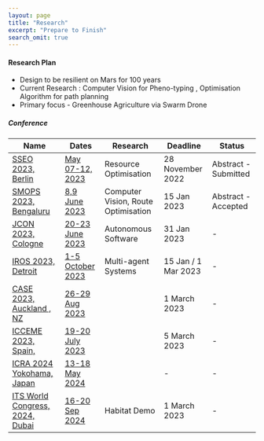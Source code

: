 ```yaml
---
layout: page
title: "Research"
excerpt: "Prepare to Finish"
search_omit: true
---
```



<h4>Research Plan</h4>
<ul>
 <li>Design to be resilient on Mars for 100 years</li>

 <li>Current Research : Computer Vision for Pheno-typing , Optimisation Algorithm for path planning</li>

 <li>Primary focus - Greenhouse Agriculture via Swarm Drone</li>
</ul >


##### Conference

| Name                                                                                                                           | Dates                                                                                                                              | Research                            | Deadline            | Status               |
|--------------------------------------------------------------------------------------------------------------------------------|------------------------------------------------------------------------------------------------------------------------------------|-------------------------------------|---------------------|----------------------|
| [SSEO 2023, Berlin](https://github.com/slabstech/bhoomi/blob/main/docs/assets/docs/submit/abstract_sseo_slabs_india.pdf)       | [May 07-12, 2023](https://iaaspace.org/event/14th-iaa-symposium-on-small-satellites-for-earth-system-observation-2023/)            | Resource Optimisation               | 28 November 2022    | Abstract - Submitted |
| [SMOPS 2023, Bengaluru](https://github.com/slabstech/bhoomi/blob/main/docs/assets/docs/submit/garuda-abstract-smop-2023.pdf)   | [8,9 June 2023](https://smops2023.istrac.gov.in/)                                                                                  | Computer Vision, Route Optimisation | 15 Jan 2023         | Abstract - Accepted  | 
| [JCON 2023, Cologne](https://2023.europe.jcon.one/call-for-papers)                                                             | [20-23 June 2023](https://sessionize.com/jcon-europe-2023/)                                                                        | Autonomous Software                 | 31 Jan 2023         | -                    |
| [IROS 2023, Detroit](https://ieee-iros.org/)                                                                                   | [1-5 October 2023](https://ieee-iros.org/)                                                                                         | Multi-agent Systems                 | 15 Jan / 1 Mar 2023 | -                    | 
| [CASE 2023, Auckland , NZ](https://case2023.org/)                                                                              | [26-29 Aug 2023](https://case2023.org/)                                                                                            |                                     | 1 March 2023        | -                    |
| [ICCEME 2023, Spain,](http://www.iceccme.com/important-dates)                                                                  | [19-20 July 2023](http://www.iceccme.com/important-dates)                                                                          |                                     | 5 March 2023        | -                    |
| [ICRA 2024 Yokohama, Japan](https://www.ieee-ras.org/)                                                                         | [13-18 May 2024](https://www.ieee-ras.org/)                                                                                        |                                     | -                   | -                    |
| [ITS World Congress, 2024, Dubai](https://itsworldcongress.com/)                                                               | [16-20 Sep 2024](https://itsworldcongress.com/wp-content/uploads/2022/09/ITSWC-2024-Dubai-%E2%80%93-Call-for-Demonstrations.pdf)   | Habitat Demo                        | 1 March 2023        | -                    |
